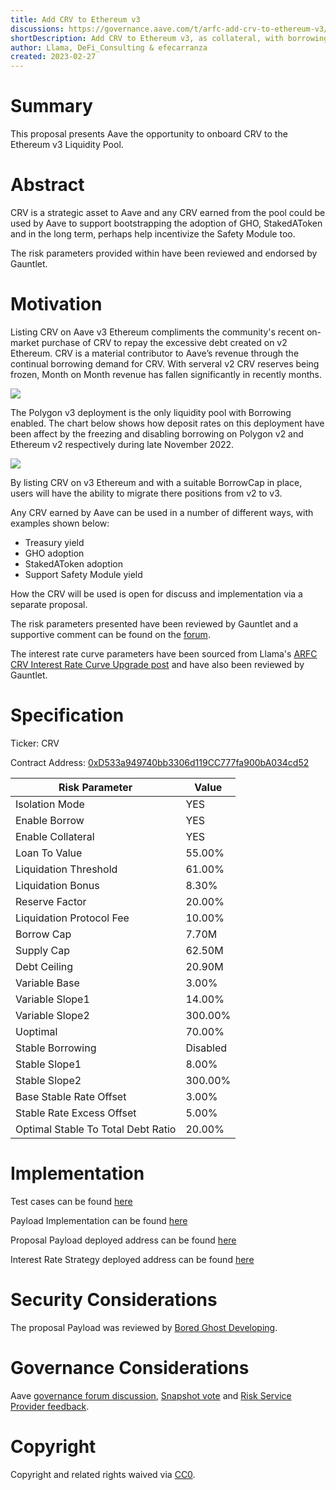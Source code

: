 ```yaml
---
title: Add CRV to Ethereum v3
discussions: https://governance.aave.com/t/arfc-add-crv-to-ethereum-v3/11532
shortDescription: Add CRV to Ethereum v3, as collateral, with borrowing enabled and in isolation mode.
author: Llama, DeFi_Consulting & efecarranza
created: 2023-02-27
---
```


# Summary

This proposal presents Aave the opportunity to onboard CRV to the Ethereum v3 Liquidity Pool.

# Abstract

CRV is a strategic asset to Aave and any CRV earned from the pool could be used by Aave to support bootstrapping the adoption of GHO, StakedAToken and in the long term, perhaps help incentivize the Safety Module too.

The risk parameters provided within have been reviewed and endorsed by Gauntlet.

# Motivation

Listing CRV on Aave v3 Ethereum compliments the community's recent on-market purchase of CRV to repay the excessive debt created on v2 Ethereum. CRV is a material contributor to Aave’s revenue through the continual borrowing demand for CRV. With serveral v2 CRV reserves being frozen, Month on Month revenue has fallen significantly in recently months. 

![](https://i.imgur.com/pOKdNoR.png)

The Polygon v3 deployment is the only liquidity pool with Borrowing enabled. The chart below shows how deposit rates on this deployment have been affect by the freezing and disabling borrowing on Polygon v2 and Ethereum v2 respectively during late November 2022. 

![](https://i.imgur.com/VDtUak2.png)

By listing CRV on v3 Ethereum and with a suitable BorrowCap in place, users will have the ability to migrate there positions from v2 to v3. 

Any CRV earned by Aave can be used in a number of different ways, with examples shown below:

* Treasury yield
* GHO adoption
* StakedAToken adoption
* Support Safety Module yield

How the CRV will be used is open for discuss and implementation via a separate proposal.

The risk parameters presented have been reviewed by Gauntlet and a supportive comment can be found on the [forum](https://governance.aave.com/t/arfc-add-crv-to-ethereum-v3/11532/5).

The interest rate curve parameters have been sourced from Llama's [ARFC CRV Interest Rate Curve Upgrade post](https://governance.aave.com/t/arfc-crv-interest-rate-curve-upgrade/11337) and have also been reviewed by Gauntlet. 

# Specification

Ticker: CRV

Contract Address: [0xD533a949740bb3306d119CC777fa900bA034cd52](https://etherscan.io/token/0xD533a949740bb3306d119CC777fa900bA034cd52)

|Risk Parameter|Value|
| --- | --- |
|Isolation Mode|YES|
|Enable Borrow|YES|
|Enable Collateral|YES|
|Loan To Value|55.00%|
|Liquidation Threshold|61.00%|
|Liquidation Bonus|8.30%|
|Reserve Factor|20.00%|
|Liquidation Protocol Fee|10.00%|
|Borrow Cap|7.70M|
|Supply Cap|62.50M|
|Debt Ceiling|20.90M|
|Variable Base|3.00%|
|Variable Slope1|14.00%|
|Variable Slope2|300.00%|
|Uoptimal|70.00%|
|Stable Borrowing|Disabled|
|Stable Slope1|8.00%|
|Stable Slope2|300.00%|
|Base Stable Rate Offset|3.00%|
|Stable Rate Excess Offset|5.00%|
|Optimal Stable To Total Debt Ratio|20.00%|

# Implementation

Test cases can be found [here](https://github.com/bgd-labs/aave-proposals/blob/master/src/test/mainnet/AaveV3EthAddCRVPoolPayloadTest.t.sol)

Payload Implementation can be found [here](https://github.com/bgd-labs/aave-proposals/blob/master/src/contracts/mainnet/AaveV3EthAddCRVPoolPayload.sol)

Proposal Payload deployed address can be found [here](https://etherscan.io/address/0x5594475f068f814bdeb2d21b1676431a376322f5)

Interest Rate Strategy deployed address can be found [here](https://etherscan.io/address/0x76884cAFeCf1f7d4146DA6C4053B18B76bf6ED14)

# Security Considerations

The proposal Payload was reviewed by [Bored Ghost Developing](https://bgdlabs.com/).

# Governance Considerations

Aave [governance forum discussion](https://governance.aave.com/t/arfc-add-crv-to-ethereum-v3/11532), [Snapshot vote](https://snapshot.org/#/aave.eth/proposal/0xa0b5336692735fb4288537646aec5819cb4cbf01fc3a8a7cb06c9e62db708055) and [Risk Service Provider feedback](https://governance.aave.com/t/arfc-add-crv-to-ethereum-v3/11532/5).

# Copyright

Copyright and related rights waived via [CC0](https://creativecommons.org/publicdomain/zero/1.0/).

